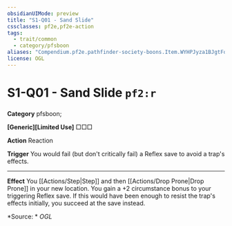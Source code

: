 ```yaml
---
obsidianUIMode: preview
title: "S1-Q01 - Sand Slide"
cssclasses: pf2e,pf2e-action
tags:
  - trait/common
  - category/pfsboon
aliases: "Compendium.pf2e.pathfinder-society-boons.Item.WYHPJyza1BJgtFq4"
license: OGL
---
```

# S1-Q01 - Sand Slide `pf2:r`

### 

**Category** pfsboon; 




**\[Generic\]\[Limited Use\]** □□□

**Action** Reaction

**Trigger** You would fail (but don't critically fail) a Reflex save to avoid a trap's effects.

* * *

**Effect** You [[Actions/Step|Step]] and then [[Actions/Drop Prone|Drop Prone]] in your new location. You gain a +2 circumstance bonus to your triggering Reflex save. If this would have been enough to resist the trap's effects initially, you succeed at the save instead.

*Source: *
*OGL*
